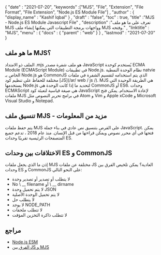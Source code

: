 {
  "date" : "2021-07-20",
  "keywords" :["MJS", "File", "Extension", "File Format", "File Extension", "Node.js ES Module File"] ,
  "author" : {
    "display_name" : "Kashif Iqbal"
} ,
  "draft" : "false",
  "toc" : true,
  "title" :"MJS - Node.js ES Module Javascript File" ,
  "description" :"تعرف على ما هو ملف MJS وواجهات برمجة التطبيقات التي يمكنها إنشاء ملف MJS وفتحه." ,
  "linktitle" : "MJS",
  "menu" : {
    "docs" : {
      "parent" : "web"
}
} ,
  "lastmod" : "2021-07-20"
}

## ما هو ملف MJS؟

الملف ذو الامتداد .mjs هو ملف شفرة مصدر JavaScript يُستخدم كوحدة ECMA Module (ECMAScript Module) في تطبيقات Node.js. نظام الوحدة النمطية natvie الخاص بـ Node.js هو CommonJS الذي يتم استخدامه لتقسيم الشفرة في ملفات مختلفة للحفاظ على تنظيم كود [JS](/ar/ web / js /). MJS هي الطريقة الوحيدة التي يستخدمها Node.js لتحديد ما إذا كانت الوحدة هي CommonJS أو ES6. وحدات ECMAScript هي صيغة قياسية لتعبئة كود JavaScript لإعادة الاستخدام. يمكن فتح ملفات MJS في برامج تحرير النصوص مثل Atom و Vim و Apple xCode و Microsoft Visual Studio و Notepad.

## تنسيق ملف MJS - مزيد من المعلومات

يتم حفظ ملفات MJS على القرص بتنسيق نص عادي في بناء جملة JavaScript. يمكن فتحها في أي محرر نصوص ويمكن قراءتها من قبل الإنسان. منذ عام 2018 ، تدعم جميع المتصفحات الرئيسية تقريبًا وحدات ES.

## الاختلافات بين وحدات ES و CommonJS

إذن ما الذي يجعل ملفات MJS مختلفة عن ملفات JS العادية؟ يمكن تلخيص الفرق بين وحدات ES و CommonJS على النحو التالي:

* لا يتطلب أو تصدير أو تصدير وحدة
* No \ __ filename أو \ __ dirname
* لا يتم تحميل وحدة JSON
* لا يتم تحميل الوحدة الأصلية
* لا يتطلب حل
* لا يوجد NODE_PATH
* لا تتطلب ملحقات
* لا تتطلب ذاكرة التخزين المؤقت

## مراجع

* [Node.js ESM](https://nodejs.org/docs/latest/api/esm.html)
* [الفرق بين JS و MJS](https://nodejs.org/docs/latest/api/esm.html#esm_differences_between_es_modules_and_commonjs)

